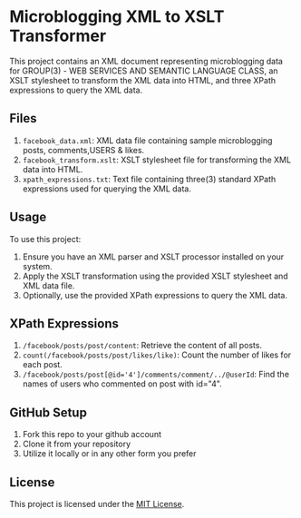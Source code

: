 # Microblogging XML to XSLT Transformer

This project contains an XML document representing microblogging data for GROUP(3) - WEB SERVICES AND SEMANTIC LANGUAGE CLASS, an XSLT stylesheet to transform the XML data into HTML, and three XPath expressions to query the XML data.


## Files

1. `facebook_data.xml`: XML data file containing sample microblogging posts, comments,USERS & likes.
2. `facebook_transform.xslt`: XSLT stylesheet file for transforming the XML data into HTML.
3. `xpath_expressions.txt`: Text file containing three(3) standard XPath expressions used for querying the XML data.

## Usage

To use this project:

1. Ensure you have an XML parser and XSLT processor installed on your system.
2. Apply the XSLT transformation using the provided XSLT stylesheet and XML data file.
3. Optionally, use the provided XPath expressions to query the XML data.

## XPath Expressions

1. `/facebook/posts/post/content`: Retrieve the content of all posts.
2. `count(/facebook/posts/post/likes/like)`: Count the number of likes for each post.
3. `/facebook/posts/post[@id='4']/comments/comment/../@userId`: Find the names of users who commented on post with id="4".

## GitHub Setup

1. Fork this repo to your github account
2. Clone it from your repository 
3. Utilize it locally or in any other form you prefer

## License

This project is licensed under the [MIT License](LICENSE).
